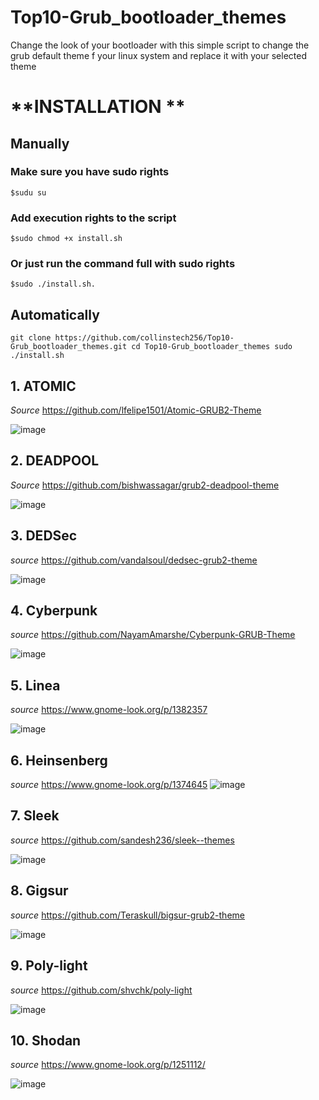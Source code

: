 # Top10-Grub_bootloader_themes
Change the look of your bootloader with this simple script to change the grub default theme f your linux system and replace it with your selected theme 


# **INSTALLATION **
## Manually

### Make sure you have sudo rights 
`$sudu su`

### Add execution rights to the script
`$sudo chmod +x install.sh`

### Or just run the command full with sudo rights 
 `$sudo ./install.sh.`
 
 ## **Automatically**
 `git clone https://github.com/collinstech256/Top10-Grub_bootloader_themes.git
  cd Top10-Grub_bootloader_themes
  sudo ./install.sh`
 
 
 ## 1. ATOMIC 
 _Source_ https://github.com/lfelipe1501/Atomic-GRUB2-Theme
  
  ![image](https://user-images.githubusercontent.com/69946238/129540754-c9db6dd0-5236-4b5b-8bbb-0d847a985d99.png)

 ## 2. DEADPOOL 
 _Source_ https://github.com/bishwassagar/grub2-deadpool-theme

 ![image](https://user-images.githubusercontent.com/69946238/129541281-bcb83b88-e359-45e4-90c8-112fb417bd7f.png)

 ## 3. DEDSec 
 _source_ https://github.com/vandalsoul/dedsec-grub2-theme
 
 ![image](https://user-images.githubusercontent.com/69946238/129541490-11fb0545-56e8-4cfa-95cd-9d778ca94211.png)

 ## 4. Cyberpunk 
 _source_ https://github.com/NayamAmarshe/Cyberpunk-GRUB-Theme
 
 ![image](https://user-images.githubusercontent.com/69946238/129541666-ac748792-f211-4fdc-b13b-ba41c075212c.png)

 ## 5. Linea 
 _source_ https://www.gnome-look.org/p/1382357
 
 ![image](https://user-images.githubusercontent.com/69946238/129541856-927888b0-311a-47aa-a9f5-ae3a841a407c.png)
 
 ## 6. Heinsenberg 
 _source_ https://www.gnome-look.org/p/1374645
 ![image](https://user-images.githubusercontent.com/69946238/129542075-feef2ad8-18d6-4918-8a05-4cfda6f4b73f.png)
 
 ##  7. Sleek 
 _source_ https://github.com/sandesh236/sleek--themes
 
 ![image](https://user-images.githubusercontent.com/69946238/129542418-f1cc7189-0e38-4f7b-a50d-3feb3aaff7c0.png)

 ## 8. Gigsur 
 _source_ https://github.com/Teraskull/bigsur-grub2-theme
 
 ![image](https://user-images.githubusercontent.com/69946238/129542531-87188f93-8952-4cbb-877b-e9887885ea21.png)

 ## 9. Poly-light 
 _source_ https://github.com/shvchk/poly-light
 
 ![image](https://user-images.githubusercontent.com/69946238/129542681-bba8db94-529a-4003-bd27-c75701090069.png)

 ## 10. Shodan 
 _source_ https://www.gnome-look.org/p/1251112/
 
 ![image](https://user-images.githubusercontent.com/69946238/129543022-10a9bbc1-5ae6-4e43-a3c0-08bacb38920e.png)



  

